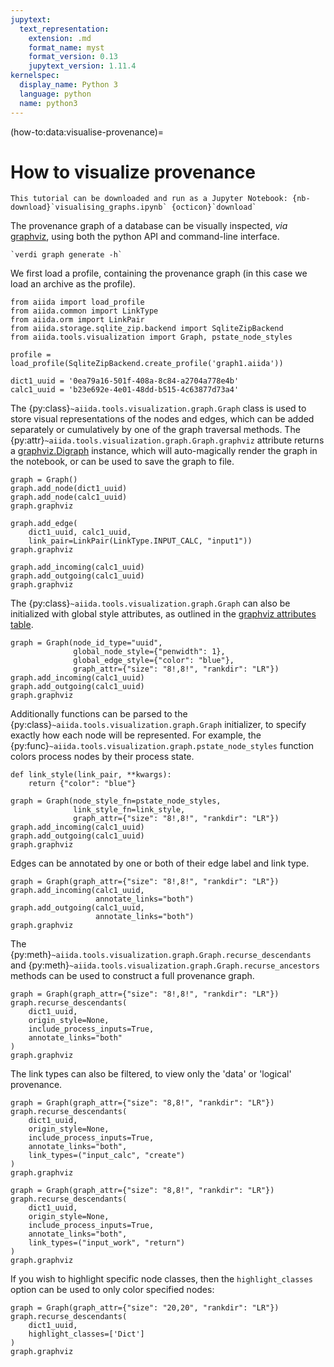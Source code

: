 ```yaml
---
jupytext:
  text_representation:
    extension: .md
    format_name: myst
    format_version: 0.13
    jupytext_version: 1.11.4
kernelspec:
  display_name: Python 3
  language: python
  name: python3
---
```


(how-to:data:visualise-provenance)=

# How to visualize provenance

```{note}
This tutorial can be downloaded and run as a Jupyter Notebook: {nb-download}`visualising_graphs.ipynb` {octicon}`download`
```

The provenance graph of a database can be visually inspected, *via* [graphviz](https://www.graphviz.org/), using both the python API and command-line interface.

```{seealso}
`verdi graph generate -h`
```

We first load a profile, containing the provenance graph (in this case we load an archive as the profile).

```{code-cell} ipython3
from aiida import load_profile
from aiida.common import LinkType
from aiida.orm import LinkPair
from aiida.storage.sqlite_zip.backend import SqliteZipBackend
from aiida.tools.visualization import Graph, pstate_node_styles

profile = load_profile(SqliteZipBackend.create_profile('graph1.aiida'))
```

```{code-cell} ipython3
dict1_uuid = '0ea79a16-501f-408a-8c84-a2704a778e4b'
calc1_uuid = 'b23e692e-4e01-48dd-b515-4c63877d73a4'
```

The {py:class}`~aiida.tools.visualization.graph.Graph` class is used to store visual representations of the nodes and edges, which can be added separately or cumulatively by one of the graph traversal methods.
The {py:attr}`~aiida.tools.visualization.graph.Graph.graphviz` attribute returns a [graphviz.Digraph](https://graphviz.readthedocs.io/en/stable/) instance, which will auto-magically render the graph in the notebook, or can be used to save the graph to file.

```{code-cell} ipython3
graph = Graph()
graph.add_node(dict1_uuid)
graph.add_node(calc1_uuid)
graph.graphviz
```

```{code-cell} ipython3
graph.add_edge(
    dict1_uuid, calc1_uuid,
    link_pair=LinkPair(LinkType.INPUT_CALC, "input1"))
graph.graphviz
```

```{code-cell} ipython3
graph.add_incoming(calc1_uuid)
graph.add_outgoing(calc1_uuid)
graph.graphviz
```

The {py:class}`~aiida.tools.visualization.graph.Graph` can also be initialized with global style attributes,
as outlined in the [graphviz attributes table](https://www.graphviz.org/doc/info/attrs.html).

```{code-cell} ipython3
graph = Graph(node_id_type="uuid",
              global_node_style={"penwidth": 1},
              global_edge_style={"color": "blue"},
              graph_attr={"size": "8!,8!", "rankdir": "LR"})
graph.add_incoming(calc1_uuid)
graph.add_outgoing(calc1_uuid)
graph.graphviz
```

Additionally functions can be parsed to the {py:class}`~aiida.tools.visualization.graph.Graph` initializer, to specify exactly how each node will be represented. For example, the {py:func}`~aiida.tools.visualization.graph.pstate_node_styles` function colors process nodes by their process state.

```{code-cell} ipython3
def link_style(link_pair, **kwargs):
    return {"color": "blue"}

graph = Graph(node_style_fn=pstate_node_styles,
              link_style_fn=link_style,
              graph_attr={"size": "8!,8!", "rankdir": "LR"})
graph.add_incoming(calc1_uuid)
graph.add_outgoing(calc1_uuid)
graph.graphviz
```

Edges can be annotated by one or both of their edge label and link type.

```{code-cell} ipython3
graph = Graph(graph_attr={"size": "8!,8!", "rankdir": "LR"})
graph.add_incoming(calc1_uuid,
                   annotate_links="both")
graph.add_outgoing(calc1_uuid,
                   annotate_links="both")
graph.graphviz
```

The {py:meth}`~aiida.tools.visualization.graph.Graph.recurse_descendants` and {py:meth}`~aiida.tools.visualization.graph.Graph.recurse_ancestors` methods can be used to construct a full provenance graph.

```{code-cell} ipython3
graph = Graph(graph_attr={"size": "8!,8!", "rankdir": "LR"})
graph.recurse_descendants(
    dict1_uuid,
    origin_style=None,
    include_process_inputs=True,
    annotate_links="both"
)
graph.graphviz
```

The link types can also be filtered, to view only the 'data' or 'logical' provenance.

```{code-cell} ipython3
graph = Graph(graph_attr={"size": "8,8!", "rankdir": "LR"})
graph.recurse_descendants(
    dict1_uuid,
    origin_style=None,
    include_process_inputs=True,
    annotate_links="both",
    link_types=("input_calc", "create")
)
graph.graphviz
```

```{code-cell} ipython3
graph = Graph(graph_attr={"size": "8,8!", "rankdir": "LR"})
graph.recurse_descendants(
    dict1_uuid,
    origin_style=None,
    include_process_inputs=True,
    annotate_links="both",
    link_types=("input_work", "return")
)
graph.graphviz
```

If you wish to highlight specific node classes,
then the `highlight_classes` option can be used
to only color specified nodes:

```{code-cell} ipython3
graph = Graph(graph_attr={"size": "20,20", "rankdir": "LR"})
graph.recurse_descendants(
    dict1_uuid,
    highlight_classes=['Dict']
)
graph.graphviz
```
